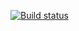 [![Build status](https://ci.appveyor.com/api/projects/status/tmdspk70ht38teav?svg=true)](https://ci.appveyor.com/project/volonti/aqa2)
